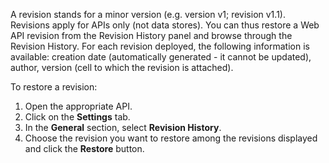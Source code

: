 A revision stands for a minor version (e.g. version v1; revision v1.1). Revisions apply for APIs only (not data stores). You can thus restore a Web API revision from the Revision History panel and browse through the Revision History.
For each revision deployed, the following information is available: creation date (automatically generated - it cannot be updated), author, version (cell to which the revision is attached).

To restore a revision:  

1. Open the appropriate API.  
2. Click on the **Settings** tab.  
3. In the **General** section, select **Revision History**.  
4. Choose the revision you want to restore among the revisions displayed and click the **Restore** button.
